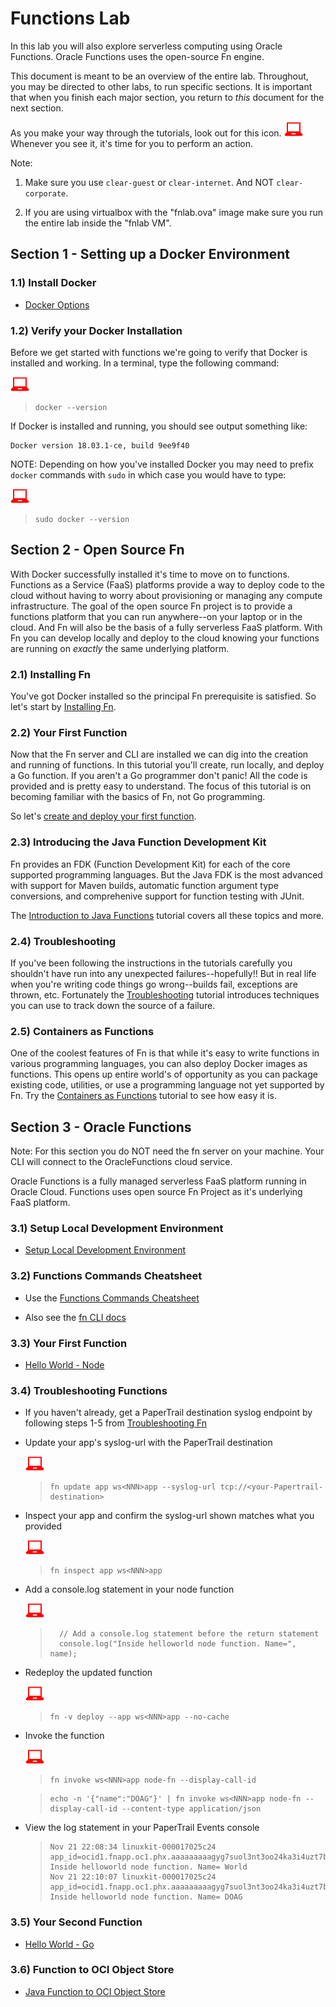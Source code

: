 # Functions Lab

In this lab you will also explore serverless computing using Oracle Functions. 
Oracle Functions uses the open-source Fn engine.

This document is meant to be an overview of the entire lab.  Throughout, you may
be directed to other labs, to run specific sections.  It is important that when
you finish each major section, you return to *this* document for the next
section.

As you make your way through the tutorials, look out for this icon.
![](images/userinput.png) Whenever you see it, it's time for you to
perform an action.

Note:

1. Make sure you use `clear-guest` or `clear-internet`. And NOT `clear-corporate`. 

2. If you are using virtualbox with the "fnlab.ova" image make sure you run the entire lab inside the "fnlab VM".



## Section 1 - Setting up a Docker Environment

### 1.1) Install Docker

* [Docker Options](vm.md)

### 1.2) Verify your Docker Installation

Before we get started with functions we're going to verify that Docker is
installed and working. In a terminal, type the following command:

![](images/userinput.png)
>```
> docker --version
>```

If Docker is installed and running, you should see output something like:

```
Docker version 18.03.1-ce, build 9ee9f40
```

NOTE: Depending on how you've installed Docker you may need to prefix `docker`
commands with `sudo` in which case you would have to type:

![](images/userinput.png)
>```
> sudo docker --version
>```


## Section 2 - Open Source Fn

With Docker successfully installed it's time to move on to functions.
Functions as a Service (FaaS) platforms provide a way to deploy code to
the cloud without having to worry about provisioning or managing any compute
infrastructure. The goal of the open source Fn project is to provide a functions
platform that you can run anywhere--on your laptop or in the cloud. And Fn will
also be the basis of a fully serverless FaaS platform.  With Fn you can develop
locally and deploy to the cloud knowing your functions are running on *exactly*
the same underlying platform.

### 2.1) Installing Fn

You've got Docker installed so the principal Fn prerequisite is satisfied. So
let's start by [Installing Fn](http://fnproject.io/tutorials/install).

### 2.2) Your First Function

Now that the Fn server and CLI are installed we can dig into the creation and
running of functions.  In this tutorial you'll create, run locally, and deploy
a Go function.  If you aren't a Go programmer don't panic! All the code is
provided and is pretty easy to understand.  The focus of this tutorial is on
becoming familiar with the basics of Fn, not Go programming.

So let's [create and deploy your first function](http://fnproject.io/tutorials/Introduction).

### 2.3) Introducing the Java Function Development Kit

Fn provides an FDK (Function Development Kit) for each of the core supported
programming languages.  But the Java FDK is the most advanced with support for
Maven builds, automatic function argument type conversions, and comprehenive
support for function testing with JUnit.

The [Introduction to Java Functions](http://fnproject.io/tutorials/JavaFDKIntroduction)
tutorial covers all these topics and more.

### 2.4) Troubleshooting

If you've been following the instructions in the tutorials carefully you
shouldn't have run into any unexpected failures--hopefully!!  But in real life
when you're writing code things go wrong--builds fail, exceptions are thrown,
etc.  Fortunately the [Troubleshooting](http://fnproject.io/tutorials/Troubleshooting)
tutorial introduces techniques you can use to track down the source of a
failure.

### 2.5) Containers as Functions

One of the coolest features of Fn is that while it's easy to write functions
in various programming languages, you can also deploy Docker images as
functions. This opens up entire world's of opportunity as you can package
existing code, utilities, or use a programming language not yet supported by
Fn.  Try the [Containers as Functions](http://fnproject.io/tutorials/ContainerAsFunction/)
tutorial to see how easy it is.


## Section 3 - Oracle Functions

Note: For this section you do NOT need the fn server on your machine. Your CLI will 
connect to the OracleFunctions cloud service.

Oracle Functions is a fully managed serverless FaaS platform running in Oracle 
Cloud. Functions uses open source Fn Project as it's underlying FaaS platform.

### 3.1) Setup Local Development Environment

* [Setup Local Development Environment](3-1-SetupEnv.md)


### 3.2) Functions Commands Cheatsheet

* Use the [Functions Commands Cheatsheet](https://github.com/sachin-pikle/functionslab/wiki/Functions-Commands-Cheatsheet)

* Also see the [fn CLI docs](https://github.com/fnproject/docs/blob/master/cli/README.md)


### 3.3) Your First Function

* [Hello World - Node](3-2-NodeHello.md)


### 3.4) Troubleshooting Functions

* If you haven't already, get a PaperTrail destination syslog endpoint by following steps 1-5 
from [Troubleshooting Fn](https://fnproject.io/tutorials/Troubleshooting/#LogCapture)

* Update your app's syslog-url with the PaperTrail destination

  ![](images/userinput.png)
  >```
  > fn update app ws<NNN>app --syslog-url tcp://<your-Papertrail-destination>
  >```

* Inspect your app and confirm the syslog-url shown matches what you provided

  ![](images/userinput.png)
  >```
  > fn inspect app ws<NNN>app
  >```

* Add a console.log statement in your node function

  ![](images/userinput.png)
  >```
  >   // Add a console.log statement before the return statement
  >   console.log("Inside helloworld node function. Name=", name);
  >```

* Redeploy the updated function

  ![](images/userinput.png)
  >```
  > fn -v deploy --app ws<NNN>app --no-cache
  >```

* Invoke the function

  ![](images/userinput.png)
  >```
  > fn invoke ws<NNN>app node-fn --display-call-id
  >```
  
  >```
  > echo -n '{"name":"DOAG"}' | fn invoke ws<NNN>app node-fn --display-call-id --content-type application/json
  >```

* View the log statement in your PaperTrail Events console

  >```
  > Nov 21 22:08:34 linuxkit-000017025c24 app_id=ocid1.fnapp.oc1.phx.aaaaaaaaagyg7suol3nt3oo24ka3i4uzt7bjf: Inside helloworld node function. Name= World
  > Nov 21 22:10:07 linuxkit-000017025c24 app_id=ocid1.fnapp.oc1.phx.aaaaaaaaagyg7suol3nt3oo24ka3i4uzt7bjf: Inside helloworld node function. Name= DOAG
  >```


### 3.5) Your Second Function

* [Hello World - Go](3-3-GoHello.md)


### 3.6) Function to OCI Object Store

* [Java Function to OCI Object Store](https://github.com/abhirockzz/fn-oci-object-store-workshop/blob/master/README_Fn_Service.md)
